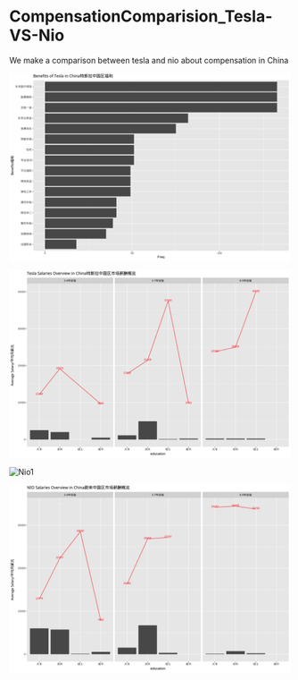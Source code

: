 # CompensationComparision_Tesla-VS-Nio

We make a comparison between tesla and nio about  compensation in China

![tesla1](Rplot01_Tesla.png)

![tesla2](Rplot02_Tesla.png)

![Nio1](Rplot03_NIO.png)


![Nio2](Rplot04_NIO.png)
